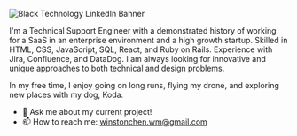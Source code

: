 ![Black Technology LinkedIn Banner](https://user-images.githubusercontent.com/72679784/157343406-9480a210-5d50-49dd-a094-b6bbdfad5bb4.png)

I'm a Technical Support Engineer with a demonstrated history of working for a SaaS in an enterprise environment and a high growth startup. Skilled in HTML, CSS, JavaScript, SQL, React, and Ruby on Rails. Experience with Jira, Confluence, and DataDog. I am always looking for innovative and unique approaches to both technical and design problems.

In my free time, I enjoy going on long runs, flying my drone, and exploring new places with my dog, Koda.

- 💬 Ask me about my current project!
- 📫 How to reach me: winstonchen.wm@gmail.com

<!--
**winstonchen-code/winstonchen-code** is a ✨ _special_ ✨ repository because its `README.md` (this file) appears on your GitHub profile.

Here are some ideas to get you started:

- 🔭 I’m currently working on ...
- 🌱 I’m currently learning ...
- 👯 I’m looking to collaborate on ...
- 🤔 I’m looking for help with ...
- 💬 Ask me about ...
- 📫 How to reach me: ...
- 😄 Pronouns: ...
- ⚡ Fun fact: ...
-->
